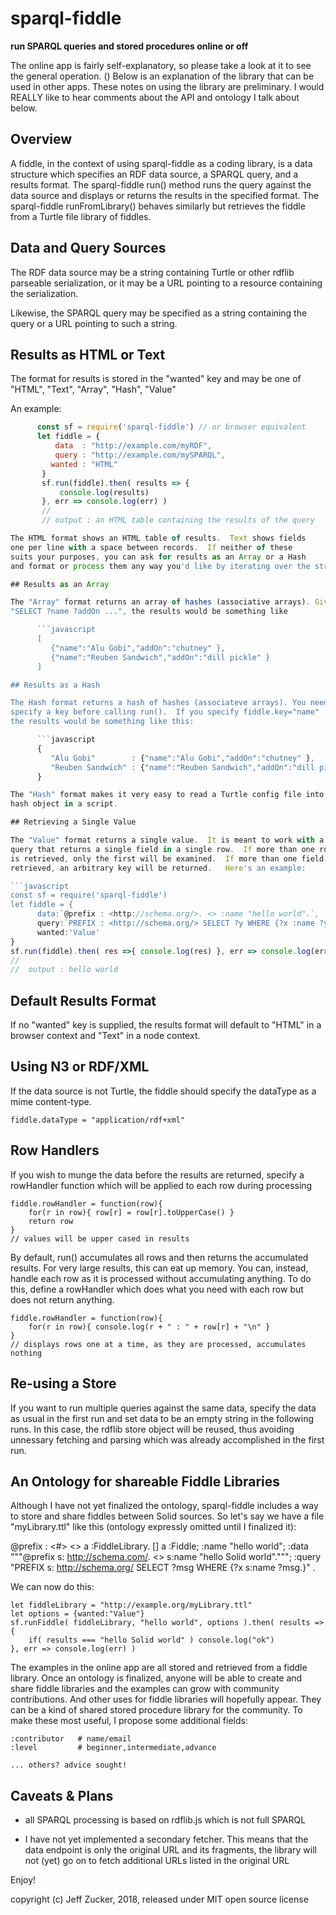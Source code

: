 # sparql-fiddle
**run SPARQL queries and stored procedures online or off**

The online app is fairly self-explanatory, so please take a look at it
to see the general operation.  () Below is an explanation of the library
that can be used in other apps. These notes on using the library are 
preliminary. I would REALLY like to hear comments about the API and 
ontology I talk about below.

## Overview

A fiddle, in the context of using sparql-fiddle as a coding library, is a data
structure which specifies an RDF data source, a SPARQL  query, and a 
results format.  The sparql-fiddle run() method runs the query against
the data source and displays or returns the results in the specified format.
The sparql-fiddle runFromLibrary() behaves similarly but retrieves the
fiddle from a Turtle file library of fiddles.


## Data and Query Sources

The RDF data source may be a string containing Turtle or other rdflib
parseable serialization, or it may be a URL pointing to a resource containing 
the serialization.

Likewise, the SPARQL query may be specified as a string containing the 
query or a URL pointing to such a string.

## Results as HTML or Text

The format for results is stored in the "wanted" key and may be one of "HTML",  "Text", "Array", "Hash", "Value"

An example:

```javascript
      const sf = require('sparql-fiddle') // or browser equivalent
      let fiddle = {
          data  : "http://example.com/myRDF",
          query : "http://example.com/mySPARQL",
         wanted : "HTML"
       }
       sf.run(fiddle).then( results => {
           console.log(results)
       }, err => console.log(err) )
       // 
       // output : an HTML table containing the results of the query

The HTML format shows an HTML table of results.  Text shows fields
one per line with a space between records.  If neither of these
suits your purposes, you can ask for results as an Array or a Hash
and format or process them any way you'd like by iterating over the structure.

## Results as an Array

The "Array" format returns an array of hashes (associative arrays). Given 
"SELECT ?name ?addOn ...", the results would be something like

      ```javascript
      [ 
         {"name":"Alu Gobi","addOn":"chutney" },
         {"name":"Reuben Sandwich","addOn":"dill pickle" }
      ]

## Results as a Hash

The Hash format returns a hash of hashes (associateve arrays). You need to
specify a key before calling run().  If you specify fiddle.key="name" 
the results would be something like this:

      ```javascript
      { 
         "Alu Gobi"        : {"name":"Alu Gobi","addOn":"chutney" },
         "Reuben Sandwich" : {"name":"Reuben Sandwich","addOn":"dill pickle" }
      }

The "Hash" format makes it very easy to read a Turtle config file into a
hash object in a script.

## Retrieving a Single Value

The "Value" format returns a single value.  It is meant to work with a
query that returns a single field in a single row.  If more than one row
is retrieved, only the first will be examined.  If more than one field is
retrieved, an arbitrary key will be returned.   Here's an example:

```javascript
const sf = require('sparql-fiddle')
let fiddle = {
      data:`@prefix : <http://schema.org/>. <> :name "hello world".`,
      query:`PREFIX : <http://schema.org/> SELECT ?y WHERE {?x :name ?y .}`,
      wanted:'Value'
}
sf.run(fiddle).then( res =>{ console.log(res) }, err => console.log(err) )
//
//  output : hello world
```
## Default Results Format

If no "wanted" key is supplied, the results format will default to "HTML" 
in a browser context and "Text" in a node context.

## Using N3 or RDF/XML 

If the data source is not Turtle, the fiddle should specify the dataType
as a mime content-type.

    fiddle.dataType = "application/rdf+xml"

## Row Handlers

If you wish to munge the data before the results are returned, 
specify a rowHandler function which will be applied to each row
during processing

    fiddle.rowHandler = function(row){
        for(r in row){ row[r] = row[r].toUpperCase() }
        return row
    }
    // values will be upper cased in results

By default, run() accumulates all rows and then returns the accumulated
results.  For very large results, this can eat up memory.  You can, instead,
handle each row as it is processed without accumulating anything.  To do
this, define a rowHandler which does what you need with each row but does
not return anything.

    fiddle.rowHandler = function(row){
        for(r in row){ console.log(r + " : " + row[r] + "\n" }
    }
    // displays rows one at a time, as they are processed, accumulates nothing

## Re-using a Store

If you want to run multiple queries against the same data, specify the data as
usual in the first run and set data to be an empty string in the following
runs.  In this case, the rdflib store object will be reused, thus avoiding
unnessary fetching and parsing which was already accomplished in the first
run.

## An Ontology for shareable Fiddle Libraries

Although I have not yet finalized the ontology, sparql-fiddle includes
a way to store and share fiddles between Solid sources. So let's say we
have a file "myLibrary.ttl" like this (ontology expressly omitted until 
I finalized it):

 @prefix : <#>
 <> a :FiddleLibrary.
 [] 
  a :Fiddle;
  :name "hello world";
  :data """@prefix s: <http://schema.com/>. <> s:name "hello Solid world".""";
  :query "PREFIX s: <http://schema.org/> SELECT ?msg WHERE {?x s:name ?msg.}"
.

We can now do this:

    let fiddleLibrary = "http://example.org/myLibrary.ttl"
    let options = {wanted:"Value"}
    sf.runFiddle( fiddleLibrary, "hello world", options ).then( results => {
        if( results === "hello Solid world" ) console.log("ok")
    }, err => console.log(err) )

The examples in the online app are all stored and retrieved from a
fiddle library.  Once an ontology is finalized, anyone will be able
to create and share fiddle libraries and the examples can grow with
community contributions. And other uses for fiddle libraries will
hopefully appear. They can be a kind of shared stored procedure library
for the community.  To make these most useful, I propose some
additional fields:

    :contributor   # name/email 
    :level         # beginner,intermediate,advance
    
    ... others? advice sought!

## Caveats & Plans

  * all SPARQL processing is based on rdflib.js which is not full SPARQL

  * I have not yet implemented a secondary fetcher.  This means that 
    the data endpoint is only the original URL and its fragments, the
    library will not (yet) go on to fetch additional URLs listed in the 
    original URL

Enjoy!

copyright (c) Jeff Zucker, 2018, released under MIT open source license







